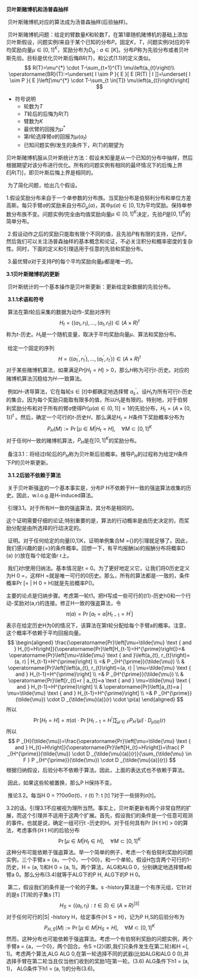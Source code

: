 **贝叶斯赌博机和汤普森抽样**

​		贝叶斯赌博机对应的算法成为汤普森抽样(后验抽样)。

​		贝叶斯赌博机问题：给定的臂数量$K$和轮数$T$，在第1章随机赌博机的基础上添加贝叶斯假设，问题实例$I$来自于某个已知的分布$P$。固定$K$，$T$，问题实例$I$对应的平均奖励向量$\mu∈[0,1]^{K}$，奖励分布为$D_a:a\in[K]$。分布$P$称为先验分布或者贝叶斯先验。目标是优化贝叶斯后悔$BR(T)$，和公式(1.1)的定义类似。
$$
R(T)=\mu^{*} \cdot T-\sum_{t=1}^{T} \mu\left(a_{t}\right)\\
\operatorname{BR}(T):=\underset{ I \sim P }{ E }[ E [R(T) | I ]]=\underset{ I \sim P }{ E }\left[\mu^{*} \cdot T-\sum_{t \in[T]} \mu\left(a_{t}\right)\right]
$$

+ 符号说明
  + 轮数为$T$
  + $T$轮后的后悔为$R(T)$
  + 臂数为$K$
  + 最优臂的回报为$\mu^{*}$
  + 第$t$轮选择臂$a$的回报为$\mu(a_t)$
  + 已知问题实例$I$发生的条件下，$R(T)$的期望为

​		贝叶斯赌博机服从贝叶斯统计方法：假设未知量是从一个已知的分布中抽样，然后根据期望对该分布进行优化。所有的问题实例有相同的最坏情况下的后悔上界$E [R (T)]$，即贝叶斯后悔上界是相同的。

​		为了简化问题，给出几个假设。

​		1.假设奖励分布来自于一个单参数的分布族。当奖励分布是伯努利分布和单位方差高斯。每只手臂$a$的奖励来自分布$D_\mu(a)$，其中$\mu(a)\in[0,1]$为平均奖励。保持单参数分布族不变。问题实例$I$完全由均值奖励向量$\mu \in[0,1]^{K}$决定，先验$P$是$[0,1]^{K}$的简单分布。

​		2.假设动作之后的奖励只能取有限个不同的值，且先验$P$有有限的支持，记作$F$。然后我们可以关注汤普森抽样的基本概念和论证，不必关注积分和概率密度的复杂性。同时，下面的定义和引理适用于任意的先验和奖励分布。

​		3.最优臂$a$对于支持$P$的每个平均奖励向量$\mu$都是唯一的。

**3.1贝叶斯赌博机的更新**

​		贝叶斯统计的一个基本操作是贝叶斯更新：更新给定新数据的先验分布。

​		**3.1.1术语和符号**

​		算法在第$t$轮后采集的数据为动作-奖励对序列
$$
H_{t}=\left(\left(a_{1}, r_{1}\right), \dots,\left(a_{t}, r_{t}\right)\right) \in( A \times R )^{t}
$$
称为$t$-历史。$H_t$是一个随机变量，取决于平均奖励向量$\mu$、算法和奖励分布。

​		给定一个固定的序列
$$
H=\left(\left(a_{1}^{\prime}, r_{1}^{\prime}\right), \ldots,\left(a_{t}^{\prime}, r_{t}^{\prime}\right)\right) \in( A \times R )^{t}
$$
​		对于某些赌博机算法，如果满足$Pr [H_t = H] > 0$，那么$H$称为可行$t$-历史。对应的赌博机算法沉稳给为$H$-一致算法。

​		例如$H$-诱导算法，它在每轮$s \in[t]$中都确定地选择臂 $a^{'}_{s}$。设$H_t$为所有可行$t$-历史的集合。因为每个奖励只能取有限多的值，所以$H_t$是有限的。特别地，对于伯努利奖励分布和对于所有的臂$a$使得$Pr[\mu(a)\in(0,1)] = 1$的先验分布，$H_t = (A \times\{0,1\})^{t}$ 。然后，确定一个可行的$t$-历史$H$，那么满足$H_t=H$条件下奖励概率分布为
$$
P _{H}( M ):=\operatorname{Pr}\left[\mu \in M | H_{t}=H\right], \quad \forall M \subset[0,1]^{K}
$$
​		对于任何$H$一致的赌博机算法，$P_H$是在$[0,1]^{K}$的奖励分布。

​		备注3.1：将经过$t$轮后的$P_H$称为贝叶斯后验概率。推导$P_H$的过程称为给定$H$条件下$P$的贝叶斯更新。

​		**3.1.2后验不依赖于算法**

​		关于贝叶斯强盗的一个基本事实是，分布P H不依赖于H一致的强盗算法收集的历史。因此，w.l.o.g.是H-induced算法。

​		引理3.1。对于所有H一致的强盗算法，其分布是相同的。

​		这个证明需要仔细的论证;特别重要的是，算法的行动概率是由历史决定的，而奖励分配是由所选择的行动决定的。

​		证明。对于任何给定的向量[0,1]K，证明单例集合M ={}的引理就足够了。因此，我们感兴趣的是{=}的条件概率。回想一下，有平均报酬(a)的报酬分布将概率D (a) (r)放在每个给定值r r上。

​		我们对t使用归纳法。基本情况是t = 0。为了更好地定义它，让我们将0历史定义为H 0 =，这样H =就是唯一可行的0历史。那么，所有的算法都是-一致的，条件概率Pr [= | H 0 = H]就是先验概率P()。

​		主要的论点是归纳步骤。考虑第一轮t1。把H写成一些可行的(t1)-历史h0和一个行动-奖励对(a,r)的连接。修正H一致的强盗算法，令
$$
\pi(a)=\operatorname{Pr}\left[a_{t}=a | H_{t-1}=H^{\prime}\right]
$$
表示在给定历史H为0的情况下，该算法在第t轮分配给每个手臂a的概率。注意，这个概率不依赖于平均回报向量。
$$
\begin{aligned}
\frac{\operatorname{Pr}\left[\mu=\tilde{\mu} \text { and } H_{t}=H\right]}{\operatorname{Pr}\left[H_{t-1}=H^{\prime}\right]}=& \operatorname{Pr}\left[\mu=\tilde{\mu} \text { and }\left(a_{t}, r_{t}\right)=(a, r) | H_{t-1}=H^{\prime}\right] \\
=& P _{H^{\prime}}(\tilde{\mu}) \\
& \operatorname{Pr}\left[\left(a_{t}, r_{t}\right)=(a, r) | \mu=\tilde{\mu} \text { and } H_{t-1}=H^{\prime}\right] \\
=& P _{H^{\prime}}(\tilde{\mu}) \\
& \operatorname{Pr}\left[r_{t}=r | a_{t}=a \text { and } \mu=\tilde{\mu} \text { and } H_{t-1}=H^{\prime}\right] \\
& \operatorname{Pr}\left[a_{t}=a | \mu=\tilde{\mu} \text { and } H_{t-1}=H^{\prime}\right] \\
=& P _{H^{\prime}}(\tilde{\mu}) \cdot D _{\tilde{\mu}(a)}(r) \cdot \pi(a)
\end{aligned}
$$
所以
$$
\operatorname{Pr}\left[H_{t}=H\right]=\pi(a) \cdot \operatorname{Pr}\left[H_{t-1}=H^{\prime}\right] \sum_{\tilde{\mu} \in F } P _{H^{\prime}}(\tilde{\mu}) \cdot D _{\tilde{\mu}(a)}(r)
$$
所以
$$
P _{H}(\tilde{\mu})=\frac{\operatorname{Pr}\left[\mu=\tilde{\mu} \text { and } H_{t}=H\right]}{\operatorname{Pr}\left[H_{t}=H\right]}=\frac{ P _{H^{\prime}}(\tilde{\mu}) \cdot D _{\tilde{\mu}(a)}(r)}{\sum_{\tilde{\mu} \in F } P _{H^{\prime}}(\tilde{\mu}) \cdot D _{\tilde{\mu}(a)}(r)}
$$
根据归纳假设，后验分布不依赖于算法。因此，上面的表达式也不依赖于算法。

​		因此，如果这些轮被置换，那么P H保持不变。

​		推论3.2。每当H 0 = ??0σ0σ(t)、r (t) ?: t [t] ?对于一些排列σ[t]。

​		3.2的话。引理3.1不应被视为理所当然。事实上，贝叶斯更新有两个非常自然的扩展，而这个引理并不适用于这两个扩展。首先，假设我们的条件是一个任意可观测的事件。也就是说，确定一组可行t -历史的H。对于任何具有Pr [H t H] > 0的算法，考虑事件{H t H]的后验分布
$$
\operatorname{Pr}\left[\mu \in M | H_{t} \in H \right], \quad \forall M \subset[0,1]^{K}
$$
​		这种分布可能依赖于强盗算法。举一个简单的例子，考虑一个有伯努利奖励的问题实例，三个手臂a = {a，一个0，一个00}，和一个单轮。假设H包含两个可行的1-历史，H = (a, 1)和H 0 = (a, 1)。两个算法，ALG和ALG 0，分别确定地选择臂a和臂a 0。那么分布(3.4)就等于ALG下的P H, ALG下的P H 0。

​		第二，假设我们的条件是一个轮的子集。s -history算法是一个有序元组，它针对的是s [T]轮的子集s [T]
$$
H_{S}=\left(\left(a_{t}, r_{t}\right): t \in S\right) \in( A \times R )^{|S|}
$$
对于任何可行的|S| -history H，给定事件{H S = H}，记为P H,S的后验分布为
$$
P _{H, S}( M ):=\operatorname{Pr}\left[\mu \in M | H_{S}=H\right], \quad \forall M \subset[0,1]^{K}
$$
然而，这种分布也可能依赖于强盗算法。考虑一个有伯努利奖励的问题实例，两个手臂a = {a，一个0}，两个回合。令S ={2}(即,我们只条件发生在第二轮)和H =(, 1)。考虑两个算法,ALG ALG 0,在第一轮选择不同的武器(比如ALG和ALG 0 0),并选择手臂在第二轮当且仅当他们收到的奖励1在第一轮。(3.6) ALG条件下h1 = (a, 1)， ALG条件下h1 = (a, 1)的分布(3.6)。